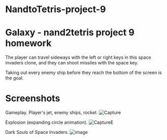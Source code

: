 # NandtoTetris-project-9

# Galaxy - nand2tetris project 9 homework

The player can travel sideways with the left or right keys in this space invaders clone, and they can shoot missiles with the space key.

Taking out every enemy ship before they reach the bottom of the screen is the goal.

# Screenshots
Gameplay. Player's jet, enemy ships, rocket.
![Capture](https://github.com/user-attachments/assets/7fa2799c-96e8-45e9-a460-77e9b298e311)

Explosion (expanding circle animation).
![CaptureE](https://github.com/user-attachments/assets/40c9e6ba-84ab-4146-a4c7-b03a61d60d68)

Dark Souls of Space Invaders.
![image](https://github.com/user-attachments/assets/1bfe0d6e-fbae-4bad-8e02-c56d1965c1cd)

